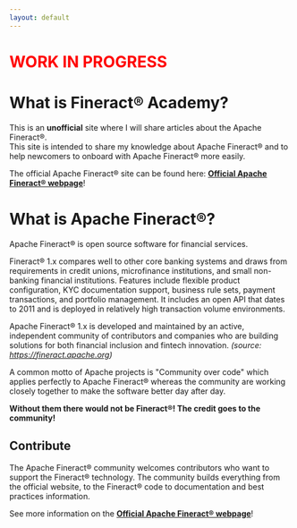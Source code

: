 ```yaml
---
layout: default
---
```


<h1 style="color:red">WORK IN PROGRESS</h1>

# What is Fineract® Academy?

This is an <b>unofficial</b> site where I will share articles about the Apache Fineract®.
<br/>
This site is intended to share my knowledge about Apache Fineract® and to help newcomers to onboard with Apache Fineract® more easily.

The official Apache Fineract® site can be found here: <a target="_blank" ref="noreferrer" href="https://fineract.apache.org"><b>Official Apache Fineract® webpage</b></a>!

# What is Apache Fineract®?

Apache Fineract® is open source software for financial services.

Fineract® 1.x compares well to other core banking systems and draws from requirements in credit unions, microfinance institutions, and small non-banking financial institutions. Features include flexible product configuration, KYC documentation support, business rule sets, payment transactions, and portfolio management. It includes an open API that dates to 2011 and is deployed in relatively high transaction volume environments.

Apache Fineract® 1.x is developed and maintained by an active, independent community of contributors and companies who are building solutions for both financial inclusion and fintech innovation.
*(source: <a target="_blank" href="https://fineract.apache.org">https://fineract.apache.org</a>)*

A common motto of Apache projects is "Community over code" which applies perfectly to Apache Fineract® whereas the community are working closely together to make the software better day after day. 

<b>Without them there would not be Fineract®! The credit goes to the community!</b>

## Contribute

The Apache Fineract® community welcomes contributors who want to support the Fineract® technology. The community builds everything from the official website, to the Fineract® code to documentation and best practices information.

See more information on the <a target="_blank" ref="noreferrer" href="https://fineract.apache.org"><b>Official Apache Fineract® webpage</b></a>!
